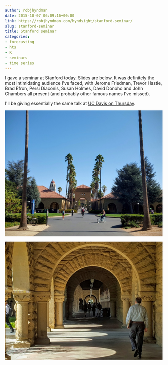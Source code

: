 ```yaml
---
author: robjhyndman
date: 2015-10-07 06:09:16+00:00
link: https://robjhyndman.com/hyndsight/stanford-seminar/
slug: stanford-seminar
title: Stanford seminar
categories:
- forecasting
- hts
- R
- seminars
- time series
---
```


I gave a seminar at Stanford today. Slides are below. It was definitely the most intimidating audience I've faced, with Jerome Friedman, Trevor Hastie, Brad Efron, Persi Diaconis, Susan Holmes, David Donoho and John Chambers all present (and probably other famous names I've missed).

I'll be giving essentially the same talk at [UC Davis on Thursday](http://www.stat.ucdavis.edu/seminars/library/2015-16/fall15/100815-hyndman.html).<!-- more -->



[![20151006_131759](/files/20151006_131759-1024x818.jpg)](/files/20151006_131759.jpg)

[![20151006_132640](/files/20151006_132640-1024x768.jpg)](/files/20151006_132640.jpg)
